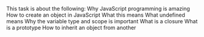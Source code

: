 This task is about the following: Why JavaScript programming is amazing
How to create an object in JavaScript
What this means
What undefined means
Why the variable type and scope is important
What is a closure
What is a prototype
How to inherit an object from another
